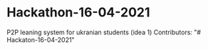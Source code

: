 # Hackathon-16-04-2021
P2P leaning system for ukranian students (idea 1)
Contributors:
"# Hackaton-16-04-2021" 
